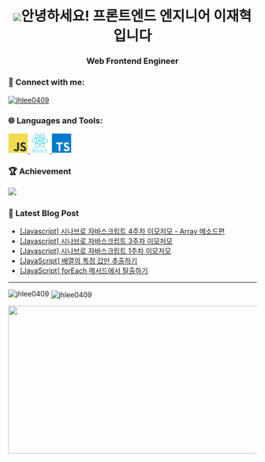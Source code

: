<h1 align="center"><a href="https://www.gautamkrishnar.com/"><img src="https://media.giphy.com/media/hvRJCLFzcasrR4ia7z/giphy.gif" width="5%"></a>안녕하세요! 프론트엔드 엔지니어 이재혁 입니다 </h1>
<h3 align="center">Web Frontend Engineer</h3>

<h3 align="left">🤝 Connect with me:</h3>
<p align="left">
<a href="https://linkedin.com/in/jhlee0409" target="blank"><img align="center" src="https://raw.githubusercontent.com/rahuldkjain/github-profile-readme-generator/master/src/images/icons/Social/linked-in-alt.svg" alt="jhlee0409" height="30" width="40" /></a>
</p>

<h3 align="left">🌐 Languages and Tools:</h3>
<p align="left"> <a href="https://developer.mozilla.org/en-US/docs/Web/JavaScript" target="_blank" rel="noreferrer"> <img src="https://raw.githubusercontent.com/devicons/devicon/master/icons/javascript/javascript-original.svg" alt="javascript" width="40" height="40"/> </a> <a href="https://reactjs.org/" target="_blank" rel="noreferrer"> <img src="https://raw.githubusercontent.com/devicons/devicon/master/icons/react/react-original-wordmark.svg" alt="react" width="40" height="40"/> </a> <a href="https://www.typescriptlang.org/" target="_blank" rel="noreferrer"> <img src="https://raw.githubusercontent.com/devicons/devicon/master/icons/typescript/typescript-original.svg" alt="typescript" width="40" height="40"/> </a> </p>

<h3 align="left"> 🏆 Achievement </h3>

<div>
  <a href="https://hhpluscertificateofcompletion.oopy.io/">
  <img src="https://static.spartacodingclub.kr/hanghae99/plus/completion/badge_black.svg" />
</a>
</div>

<h3 align="left">📕 Latest Blog Post</h3>

<!-- BLOG-POST-LIST:START -->
- [[Javascript] 시나브로 자바스크립트 4주차 이모저모 - Array 메소드편](https://www.devunpacker.com/blog/javascript-sinabro-js-week-4-array-method)
- [[Javascript] 시나브로 자바스크립트 3주차 이모저모](https://www.devunpacker.com/blog/javascript-sinabro-js-week-3)
- [[Javascript] 시나브로 자바스크립트 1주차 이모저모](https://www.devunpacker.com/blog/javascript-sinabro-js-week-1)
- [[JavaScript] 배열의 특정 값만 추출하기](https://www.devunpacker.com/blog/javascript-array-destructuring-with-index)
- [[JavaScript] forEach 메서드에서 탈출하기](https://www.devunpacker.com/blog/javascript-escape-for-each)
<!-- BLOG-POST-LIST:END -->

---

<p><img align="left" src="https://github-readme-stats.vercel.app/api/top-langs?username=jhlee0409&show_icons=true&locale=en&layout=compact" alt="jhlee0409" /></p>

<p>&nbsp;<img align="center" src="https://github-readme-stats.vercel.app/api?username=jhlee0409&show_icons=true&locale=en" alt="jhlee0409" /></p>

<p><a href="https://github.com/devxb/gitanimals">
<img
  src="https://render.gitanimals.org/farms/jhlee0409"
  width="600"
  height="300"
/>
</a></p>




